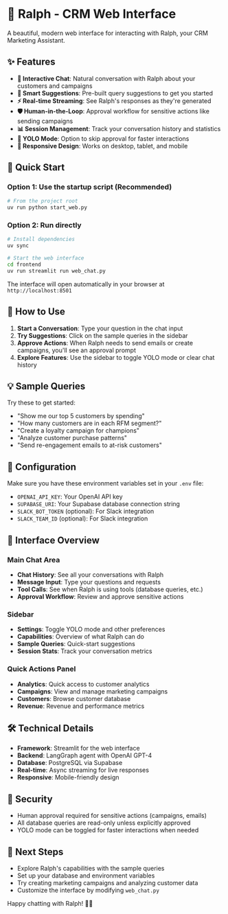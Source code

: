# 🤖 Ralph - CRM Web Interface

A beautiful, modern web interface for interacting with Ralph, your CRM Marketing Assistant.

## ✨ Features

- **💬 Interactive Chat**: Natural conversation with Ralph about your customers and campaigns
- **🎯 Smart Suggestions**: Pre-built query suggestions to get you started
- **⚡ Real-time Streaming**: See Ralph's responses as they're generated
- **🛡️ Human-in-the-Loop**: Approval workflow for sensitive actions like sending campaigns
- **📊 Session Management**: Track your conversation history and statistics
- **🚀 YOLO Mode**: Option to skip approval for faster interactions
- **📱 Responsive Design**: Works on desktop, tablet, and mobile

## 🚀 Quick Start

### Option 1: Use the startup script (Recommended)
```bash
# From the project root
uv run python start_web.py
```

### Option 2: Run directly
```bash
# Install dependencies
uv sync

# Start the web interface
cd frontend
uv run streamlit run web_chat.py
```

The interface will open automatically in your browser at `http://localhost:8501`

## 🎯 How to Use

1. **Start a Conversation**: Type your question in the chat input
2. **Try Suggestions**: Click on the sample queries in the sidebar
3. **Approve Actions**: When Ralph needs to send emails or create campaigns, you'll see an approval prompt
4. **Explore Features**: Use the sidebar to toggle YOLO mode or clear chat history

## 💡 Sample Queries

Try these to get started:
- "Show me our top 5 customers by spending"
- "How many customers are in each RFM segment?"
- "Create a loyalty campaign for champions"
- "Analyze customer purchase patterns"
- "Send re-engagement emails to at-risk customers"

## 🔧 Configuration

Make sure you have these environment variables set in your `.env` file:
- `OPENAI_API_KEY`: Your OpenAI API key
- `SUPABASE_URI`: Your Supabase database connection string
- `SLACK_BOT_TOKEN` (optional): For Slack integration
- `SLACK_TEAM_ID` (optional): For Slack integration

## 🎨 Interface Overview

### Main Chat Area
- **Chat History**: See all your conversations with Ralph
- **Message Input**: Type your questions and requests
- **Tool Calls**: See when Ralph is using tools (database queries, etc.)
- **Approval Workflow**: Review and approve sensitive actions

### Sidebar
- **Settings**: Toggle YOLO mode and other preferences
- **Capabilities**: Overview of what Ralph can do
- **Sample Queries**: Quick-start suggestions
- **Session Stats**: Track your conversation metrics

### Quick Actions Panel
- **Analytics**: Quick access to customer analytics
- **Campaigns**: View and manage marketing campaigns
- **Customers**: Browse customer database
- **Revenue**: Revenue and performance metrics

## 🛠️ Technical Details

- **Framework**: Streamlit for the web interface
- **Backend**: LangGraph agent with OpenAI GPT-4
- **Database**: PostgreSQL via Supabase
- **Real-time**: Async streaming for live responses
- **Responsive**: Mobile-friendly design

## 🔐 Security

- Human approval required for sensitive actions (campaigns, emails)
- All database queries are read-only unless explicitly approved
- YOLO mode can be toggled for faster interactions when needed

## 🎯 Next Steps

- Explore Ralph's capabilities with the sample queries
- Set up your database and environment variables
- Try creating marketing campaigns and analyzing customer data
- Customize the interface by modifying `web_chat.py`

Happy chatting with Ralph! 🤖✨ 